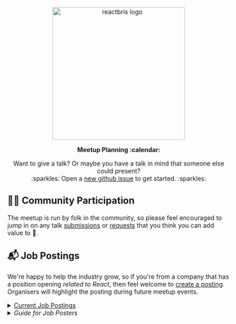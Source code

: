 <p align="center">
  <img alt="reactbris logo" width="300px" src="https://reactbris.org/static/logo.svg" />
</p>

<p align="center">
  <strong>Meetup Planning :calendar:</strong>
</p>


<p align="center">
  Want to give a talk? Or maybe you have a talk in mind that someone else could present?<br />:sparkles: Open a <a title="Create a github issue" href="https://github.com/reactbris/meetup/issues/new/choose">new github issue</a> to get started. :sparkles:
</p>

## :rainbow_flag: Community Participation

The meetup is run by folk in the community, so please feel encouraged to jump in on any talk [submissions](https://github.com/reactbris/meetup/issues?q=is%3Aissue+is%3Aopen+sort%3Aupdated-desc+label%3A%22talk+volunteered%22) or [requests](https://github.com/reactbris/meetup/issues?q=is%3Aissue+is%3Aopen+sort%3Aupdated-desc+label%3A%22talk+request%22) that you think you can add value to :pray:.

## :mailbox_with_mail: Job Postings

We're happy to help the industry grow, so if you're from a company that has a position opening _related to React_, then feel welcome to [create a posting](https://github.com/reactbris/meetup/issues/new/choose). Organisers will highlight the posting during future meetup events.

<details>
  <summary><a href="https://github.com/reactbris/meetup/labels/job%20offer">Current Job Postings</a></summary>
</details>
<details>
  <summary><em>Guide for Job Posters</em></summary>

<br>

> ReactBris **does** accomodate **transparent job postings**. :thumbsup:  
> ReactBris **doesn't** accomodate **opaque or vague recruitment**. :thumbsdown:

## :gem: "Transparent" Job Postings

**Disclose** the organisation name behind the job.

### Examples

#### Good :thumbsup:: Deliberate company name disclosure and job details

_These are provided as examples, they're pretty sweet, but we aren't attributed to the companies :)._

* [Front End Developer at ABC News](https://github.com/BrisJS/meetups/issues/267)
* [Senior Software Engineer at Stacktrace](https://github.com/BrisJS/meetups/issues/269)

#### No good :no_entry_sign:: "Opaque" or "vague" recruitment messages

_These show a distinct disconnect from the community, which we're not about :)._

> "Hey all, I am looking for a frontend developer with react experience. Kindly check ( recruit.biz/developer-catch-all ) for more details."

> "Hey Peeps,Full Stack role available. Stack Laravel/React. Min 3 years commercial exp with PHP. email smith@recruit.biz thanks"

## 📖 Where to post?

On our `reactbris/meetups` github repo, as new Issues!

Choose the "[Job Posting](https://github.com/reactbris/meetup/issues/new/choose)" option from our [Issue Templates](https://github.com/reactbris/meetup/issues/new/choose).

## 😬 Expectations on Meetup.com

No job posting in the Discussions section of Meetup.com! This is a community-stuff only section.

The meetup organisers **will** take down job ads from Discussions. 👈

</details>

